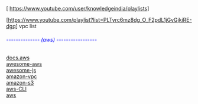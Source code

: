  [ https://www.youtube.com/user/knowledgeindia/playlists]
 
 [https://www.youtube.com/playlist?list=PLTyrc6mz8dg_O_F2pdL1jGvGjkiRE-dgq] vpc list
  
<h6 style="color:blue;">-------------- (aws) -----------------</h6>
	<a href="https://docs.aws.amazon.com/index.html#lang/en_us"> docs.aws </a><br>
	<a href="https://github.com/donnemartin/awesome-aws">awesome-aws </a><br> 
	<a href="https://github.com/sorrycc/awesome-javascript#bundlers">awesome-js</a><br>
	<a href="https://stackoverflow.com/questions/tagged/amazon-vpc">amazon-vpc</a><br>
	<a href="https://stackoverflow.com/questions/tagged/amazon-s3">amazon-s3 </a><br>
	<a href="http://docs.aws.amazon.com/cli/latest/index.html">aws-CLI </a><br>
	<a href="https://www.naukri.com/aws-jobs"> aws </a><br>
	 
